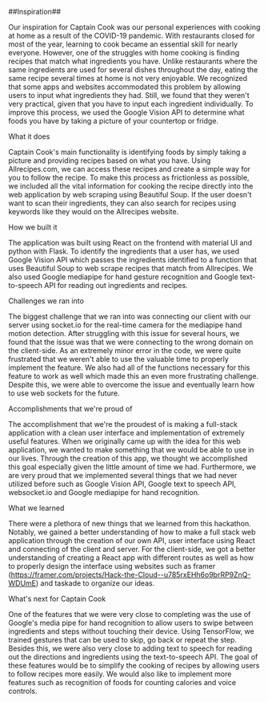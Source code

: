 ##Inspiration##

Our inspiration for Captain Cook was our personal experiences with cooking at home as a result of the COVID-19 pandemic. With restaurants closed for most of the year, learning to cook became an essential skill for nearly everyone. However, one of the struggles with home cooking is finding recipes that match what ingredients you have. Unlike restaurants where the same ingredients are used for several dishes throughout the day, eating the same recipe several times at home is not very enjoyable. We recognized that some apps and websites accommodated this problem by allowing users to input what ingredients they had. Still, we found that they weren't very practical, given that you have to input each ingredient individually. To improve this process, we used the Google Vision API to determine what foods you have by taking a picture of your countertop or fridge.

What it does

Captain Cook's main functionality is identifying foods by simply taking a picture and providing recipes based on what you have. Using Allrecipes.com, we can access these recipes and create a simple way for you to follow the recipe. To make this process as frictionless as possible, we included all the vital information for cooking the recipe directly into the web application by web scraping using Beautiful Soup. If the user doesn't want to scan their ingredients, they can also search for recipes using keywords like they would on the Allrecipes website.

How we built it

The application was built using React on the frontend with material UI and python with Flask. To identify the ingredients that a user has, we used Google Vision API which passes the ingredients identified to a function that uses Beautiful Soup to web scrape recipes that match from Allrecipes. We also used Google mediapipe for hand gesture recognition and Google text-to-speech API for reading out ingredients and recipes.

Challenges we ran into

The biggest challenge that we ran into was connecting our client with our server using socket.io for the real-time camera for the mediapipe hand motion detection. After struggling with this issue for several hours, we found that the issue was that we were connecting to the wrong domain on the client-side. As an extremely minor error in the code, we were quite frustrated that we weren't able to use the valuable time to properly implement the feature. We also had all of the functions necessary for this feature to work as well which made this an even more frustrating challenge. Despite this, we were able to overcome the issue and eventually learn how to use web sockets for the future.

Accomplishments that we're proud of

The accomplishment that we're the proudest of is making a full-stack application with a clean user interface and implementation of extremely useful features. When we originally came up with the idea for this web application, we wanted to make something that we would be able to use in our lives. Through the creation of this app, we thought we accomplished this goal especially given the little amount of time we had. Furthermore, we are very proud that we implemented several things that we had never utilized before such as Google Vision API, Google text to speech API, websocket.io and Google mediapipe for hand recognition.

What we learned

There were a plethora of new things that we learned from this hackathon. Notably, we gained a better understanding of how to make a full stack web application through the creation of our own API, user interface using React and connecting of the client and server. For the client-side, we got a better understanding of creating a React app with different routes as well as how to properly design the interface using websites such as framer (https://framer.com/projects/Hack-the-Cloud--u785rxEHh6o9brRP9ZnQ-WDUmE) and taskade to organize our ideas.

What's next for Captain Cook

One of the features that we were very close to completing was the use of Google's media pipe for hand recognition to allow users to swipe between ingredients and steps without touching their device. Using TensorFlow, we trained gestures that can be used to skip, go back or repeat the step. Besides this, we were also very close to adding text to speech for reading out the directions and ingredients using the text-to-speech API. The goal of these features would be to simplify the cooking of recipes by allowing users to follow recipes more easily. We would also like to implement more features such as recognition of foods for counting calories and voice controls.

